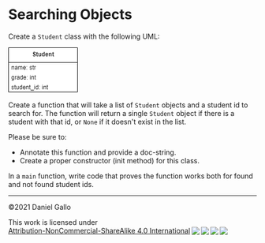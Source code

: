 # Searching Objects


Create a ``Student`` class with the following UML:

![Student UML](examples/uml-student-2.png)


Create a function that will take a list of ``Student`` objects and a student id to search for. The function will return a single
``Student`` object if there is a student with that id, or ``None`` if it doesn't exist in the list. 

Please be sure to:

- Annotate this function and provide a doc-string.
- Create a proper constructor (init method) for this class.

In a ``main`` function, write code that proves the function works both for found and not found student ids.

---

©2021 Daniel Gallo

<p xmlns:cc="http://creativecommons.org/ns#" >This work is licensed under <a href="http://creativecommons.org/licenses/by-nc-sa/4.0/?ref=chooser-v1" target="_blank" rel="license noopener noreferrer" style="display:inline-block;">Attribution-NonCommercial-ShareAlike 4.0 International<img style="height:22px!important;margin-left:3px;vertical-align:text-bottom;" src="https://mirrors.creativecommons.org/presskit/icons/cc.svg?ref=chooser-v1"><img style="height:22px!important;margin-left:3px;vertical-align:text-bottom;" src="https://mirrors.creativecommons.org/presskit/icons/by.svg?ref=chooser-v1"><img style="height:22px!important;margin-left:3px;vertical-align:text-bottom;" src="https://mirrors.creativecommons.org/presskit/icons/nc.svg?ref=chooser-v1"><img style="height:22px!important;margin-left:3px;vertical-align:text-bottom;" src="https://mirrors.creativecommons.org/presskit/icons/sa.svg?ref=chooser-v1"></a></p>